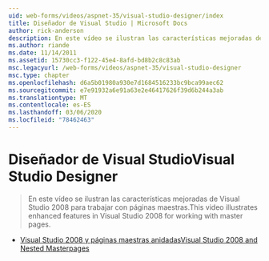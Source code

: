 ```yaml
---
uid: web-forms/videos/aspnet-35/visual-studio-designer/index
title: Diseñador de Visual Studio | Microsoft Docs
author: rick-anderson
description: En este vídeo se ilustran las características mejoradas de Visual Studio 2008 para trabajar con páginas maestras.
ms.author: riande
ms.date: 11/14/2011
ms.assetid: 15730cc3-f122-45e4-8afd-bd8b2c8c83ab
msc.legacyurl: /web-forms/videos/aspnet-35/visual-studio-designer
msc.type: chapter
ms.openlocfilehash: d6a5b01980a930e7d1684516233bc9bca99aec62
ms.sourcegitcommit: e7e91932a6e91a63e2e46417626f39d6b244a3ab
ms.translationtype: MT
ms.contentlocale: es-ES
ms.lasthandoff: 03/06/2020
ms.locfileid: "78462463"
---
```

# <a name="visual-studio-designer"></a><span data-ttu-id="de71c-103">Diseñador de Visual Studio</span><span class="sxs-lookup"><span data-stu-id="de71c-103">Visual Studio Designer</span></span>

> <span data-ttu-id="de71c-104">En este vídeo se ilustran las características mejoradas de Visual Studio 2008 para trabajar con páginas maestras.</span><span class="sxs-lookup"><span data-stu-id="de71c-104">This video illustrates enhanced features in Visual Studio 2008 for working with master pages.</span></span>

- [<span data-ttu-id="de71c-105">Visual Studio 2008 y páginas maestras anidadas</span><span class="sxs-lookup"><span data-stu-id="de71c-105">Visual Studio 2008 and Nested Masterpages</span></span>](visual-studio-2008-and-nested-masterpages.md)
